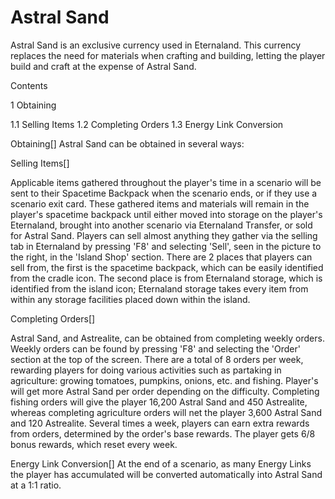 # Astral Sand

Astral Sand is an exclusive currency used in Eternaland. This currency replaces the need for materials when crafting and building, letting the player build and craft at the expense of Astral Sand.

Contents

1 Obtaining

1.1 Selling Items
1.2 Completing Orders
1.3 Energy Link Conversion





Obtaining[]
Astral Sand can be obtained in several ways:

Selling Items[]

Applicable items gathered throughout the player's time in a scenario will be sent to their Spacetime Backpack when the scenario ends, or if they use a scenario exit card. These gathered items and materials will remain in the player's spacetime backpack until either moved into storage on the player's Eternaland, brought into another scenario via Eternaland Transfer, or sold for Astral Sand.
Players can sell almost anything they gather via the selling tab in Eternaland by pressing 'F8' and selecting 'Sell', seen in the picture to the right, in the 'Island Shop' section. There are 2 places that players can sell from, the first is the spacetime backpack, which can be easily identified from the cradle icon. The second place is from Eternaland storage, which is identified from the island icon; Eternaland storage takes every item from within any storage facilities placed down within the island.

Completing Orders[]

Astral Sand, and Astrealite, can be obtained from completing weekly orders. Weekly orders can be found by pressing 'F8' and selecting the 'Order' section at the top of the screen.
There are a total of 8 orders per week, rewarding players for doing various activities such as partaking in agriculture: growing tomatoes, pumpkins, onions, etc. and fishing. Player's will get more Astral Sand per order depending on the difficulty. Completing fishing orders will give the player 16,200 Astral Sand and 450 Astrealite, whereas completing agriculture orders will net the player 3,600 Astral Sand and 120 Astrealite.
Several times a week, players can earn extra rewards from orders, determined by the order's base rewards. The player gets 6/8 bonus rewards, which reset every week.

Energy Link Conversion[]
At the end of a scenario, as many Energy Links the player has accumulated will be converted automatically into Astral Sand at a 1:1 ratio.
